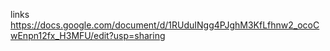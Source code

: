 links
https://docs.google.com/document/d/1RUduINgg4PJghM3KfLfhnw2_ocoCwEnpn12fx_H3MFU/edit?usp=sharing